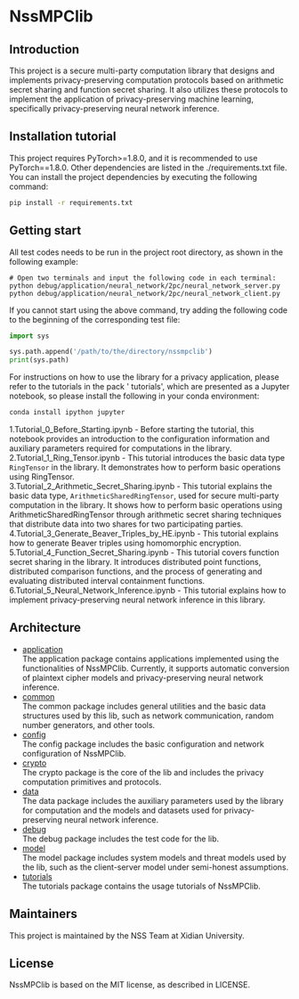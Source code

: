 # NssMPClib

## Introduction

This project is a secure multi-party computation library that designs and implements privacy-preserving computation
protocols based on arithmetic secret sharing and function secret sharing. It also utilizes these protocols to implement
the application of privacy-preserving machine learning, specifically privacy-preserving neural network inference.

## Installation tutorial

This project requires PyTorch>=1.8.0, and it is recommended to use PyTorch==1.8.0. Other dependencies are listed in the
./requirements.txt file. You can install the project dependencies by executing the following command:

```bash
pip install -r requirements.txt
```

## Getting start

All test codes needs to be run in the project root directory, as shown in the following example:

```
# Open two terminals and input the following code in each terminal:
python debug/application/neural_network/2pc/neural_network_server.py
python debug/application/neural_network/2pc/neural_network_client.py
```

If you cannot start using the above command, try adding the following code to the beginning of the corresponding test
file:

```python
import sys

sys.path.append('/path/to/the/directory/nssmpclib')
print(sys.path)
```

For instructions on how to use the library for a privacy application, please refer to the tutorials in the pack '
tutorials', which are presented as a Jupyter notebook, so please install the following in your conda environment:

```bash
conda install ipython jupyter
```

1.Tutorial_0_Before_Starting.ipynb - Before starting the tutorial, this notebook provides an introduction to the
configuration information and auxiliary parameters required for computations in the library.  
2.Tutorial_1_Ring_Tensor.ipynb - This tutorial introduces the basic data type `RingTensor` in the library. It
demonstrates how to perform basic operations using RingTensor.  
3.Tutorial_2_Arithmetic_Secret_Sharing.ipynb - This tutorial explains the basic data type, `ArithmeticSharedRingTensor`,
used for secure multi-party computation in the library. It shows how to perform basic operations using
ArithmeticSharedRingTensor through arithmetic secret sharing techniques that distribute data into two shares for two
participating parties.  
4.Tutorial_3_Generate_Beaver_Triples_by_HE.ipynb - This tutorial explains how to generate Beaver triples using
homomorphic encryption.  
5.Tutorial_4_Function_Secret_Sharing.ipynb - This tutorial covers function secret sharing in the library. It introduces
distributed point functions, distributed comparison functions, and the process of generating and evaluating distributed
interval containment functions.  
6.Tutorial_5_Neural_Network_Inference.ipynb - This tutorial explains how to implement privacy-preserving neural network
inference in this library.

## Architecture

- [application](https://github.com/XidianNSS/NssMPClib/tree/main/application)  
  The application package contains applications implemented using the functionalities of NssMPClib. Currently, it
  supports automatic conversion of plaintext cipher models and privacy-preserving neural network inference.
- [common](https://github.com/XidianNSS/NssMPClib/tree/main/common)   
  The common package includes general utilities and the basic data structures used by this lib, such as network
  communication, random number generators, and other tools.
- [config](https://github.com/XidianNSS/NssMPClib/tree/main/config)   
  The config package includes the basic configuration and network configuration of NssMPClib.
- [crypto](https://github.com/XidianNSS/NssMPClib/tree/main/crypto)   
  The crypto package is the core of the lib and includes the privacy computation primitives and protocols.
- [data](https://github.com/XidianNSS/NssMPClib/tree/main/data)  
  The data package includes the auxiliary parameters used by the library for computation and the models and datasets
  used for privacy-preserving neural network inference.
- [debug](https://github.com/XidianNSS/NssMPClib/tree/main/debug)    
  The debug package includes the test code for the lib.
- [model](https://github.com/XidianNSS/NssMPClib/tree/main/model)  
  The model package includes system models and threat models used by the lib, such as the client-server model under
  semi-honest assumptions.
- [tutorials](https://github.com/XidianNSS/NssMPClib/tree/main/tutorials)  
  The tutorials package contains the usage tutorials of NssMPClib.

## Maintainers

This project is maintained by the NSS Team at Xidian University.

## License

NssMPClib is based on the MIT license, as described in LICENSE.
